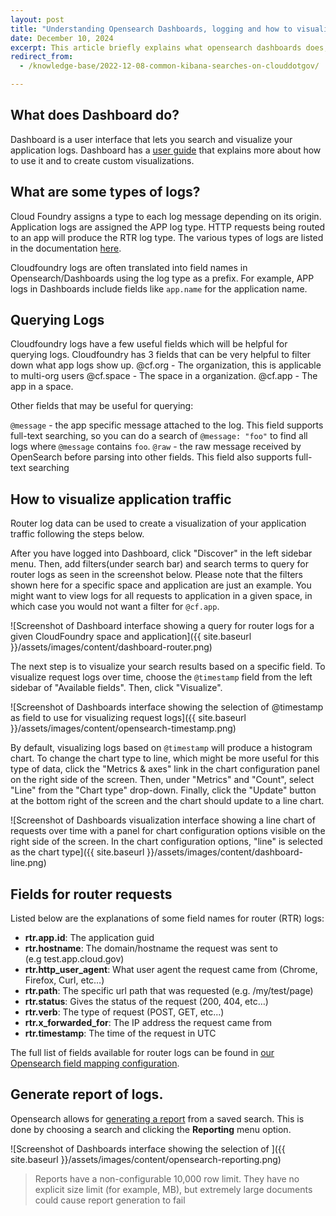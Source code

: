 ```yaml
---
layout: post
title: "Understanding Opensearch Dashboards, logging and how to visualize your application logs"
date: December 10, 2024
excerpt: This article briefly explains what opensearch dashboards does, what types of logs are available in Dashboards, creating dashboards, and how to create log visualizations in Dashboards.
redirect_from:
  - /knowledge-base/2022-12-08-common-kibana-searches-on-clouddotgov/

---
```


## What does Dashboard do?

Dashboard is a user interface that lets you search and visualize your application logs. Dashboard has a [user guide](https://opensearch.org/docs/latest/dashboards/) that explains more about how to use it and to create custom visualizations.

## What are some types of logs?

Cloud Foundry assigns a type to each log message depending on its origin. Application logs are assigned the APP log type. HTTP requests being routed to an app will produce the RTR log type. The various types of logs are listed in the documentation [here](https://docs.cloudfoundry.org/devguide/deploy-apps/streaming-logs.html#format).

Cloudfoundry logs are often translated into field names in Opensearch/Dashboards using the log type as a prefix. For example, APP logs in Dashboards include fields like `app.name` for the application name.

## Querying Logs

Cloudfoundry logs have a few useful fields which will be helpful for querying logs.
Cloudfoundry has 3 fields that can be very helpful to filter down what app logs show up.
@cf.org - The organization, this is applicable to multi-org users
@cf.space - The space in a organization.
@cf.app - The app in a space.

Other fields that may be useful for querying:

`@message` - the app specific message attached to the log. This field supports full-text searching, so you can do a search of `@message: "foo"` to find all logs where `@message` contains `foo`. 
`@raw` - the raw message received by OpenSearch before parsing into other fields. This field also supports full-text searching

## How to visualize application traffic

Router log data can be used to create a visualization of your application traffic following the steps below.

After you have logged into Dashboard, click "Discover" in the left sidebar menu. Then, add filters(under search bar) and search terms to query for router logs as seen in the screenshot below. Please note that the filters shown here for a specific space and application are just an example. You might want to view logs for all requests to application in a given space, in which case you would not want a filter for `@cf.app`.

![Screenshot of Dashboard interface showing a query for router logs for a given CloudFoundry space and application]({{ site.baseurl }}/assets/images/content/dashboard-router.png)

The next step is to visualize your search results based on a specific field. To visualize request logs over time, choose the `@timestamp` field from the left sidebar of "Available fields". Then, click "Visualize".

![Screenshot of Dashboards interface showing the selection of @timestamp as field to use for visualizing request logs]({{ site.baseurl }}/assets/images/content/opensearch-timestamp.png)

By default, visualizing logs based on `@timestamp` will produce a histogram chart. To change the chart type to line, which might be more useful for this type of data, click the "Metrics & axes" link in the chart configuration panel on the right side of the screen. Then, under "Metrics" and "Count", select "Line" from the "Chart type" drop-down. Finally, click the "Update" button at the bottom right of the screen and the chart should update to a line chart.

![Screenshot of Dashboards visualization interface showing a line chart of requests over time with a panel for chart configuration options visible on the right side of the screen. In the chart configuration options, "line" is selected as the chart type]({{ site.baseurl }}/assets/images/content/dashboard-line.png)

## Fields for router requests

Listed below are the explanations of some field names for router (RTR) logs:

- **rtr.app.id**: The application guid
- **rtr.hostname**: The domain/hostname the request was sent to (e.g test.app.cloud.gov)
- **rtr.http_user_agent**: What user agent the request came from (Chrome, Firefox, Curl, etc…)
- **rtr.path**: The specific url path that was requested (e.g. /my/test/page)
- **rtr.status**: Gives the status of the request (200, 404, etc…)
- **rtr.verb**: The type of request (POST, GET, etc...)
- **rtr.x_forwarded_for**: The IP address the request came from
- **rtr.timestamp**: The time of the request in UTC

The full list of fields available for router logs can be found in [our Opensearch field mapping configuration](https://github.com/cloud-gov/opensearch-boshrelease/blob/5100229e391237f4a41df023338a247c55276ee8/jobs/opensearch_templates/templates/component-index-mappings-app.json.erb#L44).

## Generate report of logs.

Opensearch allows for [generating a report](https://opensearch.org/docs/latest/reporting/report-dashboard-index/) from a saved search. This is done by choosing a search and clicking the **Reporting** menu option.

![Screenshot of Dashboards interface showing the selection of ]({{ site.baseurl }}/assets/images/content/opensearch-reporting.png)

> Reports have a non-configurable 10,000 row limit. They have no explicit size limit (for example, MB),
> but extremely large documents could cause report generation to fail
